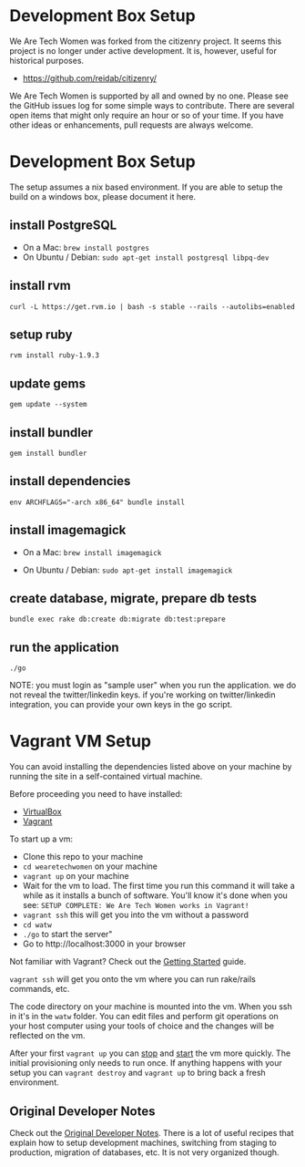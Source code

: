 # Development Box Setup
We Are Tech Women was forked from the citizenry project. It seems this project is no longer under active development. It is, however, useful for historical purposes.
- https://github.com/reidab/citizenry/

We Are Tech Women is supported by all and owned by no one. Please see the GitHub issues log for some simple ways to contribute. There are several open items that might only require an hour or so of your time. If you have other ideas or enhancements, pull requests are always welcome.

# Development Box Setup

The setup assumes a nix based environment. If you are able to setup the build on a windows box, please document it here.  

## install PostgreSQL
- On a Mac: `brew install postgres`
- On Ubuntu / Debian: `sudo apt-get install postgresql libpq-dev`

## install rvm
`curl -L https://get.rvm.io | bash -s stable --rails --autolibs=enabled`

## setup ruby
`rvm install ruby-1.9.3`

## update gems
`gem update --system`

## install bundler
`gem install bundler`

## install dependencies
`env ARCHFLAGS="-arch x86_64" bundle install`

## install imagemagick
- On a Mac:
`brew install imagemagick`

- On Ubuntu / Debian:
`sudo apt-get install imagemagick`

## create database, migrate, prepare db tests
`bundle exec rake db:create db:migrate db:test:prepare`

## run the application
`./go`

NOTE: you must login as "sample user" when you run the application. we do not reveal the twitter/linkedin keys. if you're working on twitter/linkedin integration, you can provide your own keys in the go script.

# Vagrant VM Setup

You can avoid installing the dependencies listed above on your machine by running the site in a self-contained virtual machine.

Before proceeding you need to have installed:

* [VirtualBox](https://www.virtualbox.org/wiki/Downloads)
* [Vagrant](http://www.vagrantup.com/)

To start up a vm:

* Clone this repo to your machine
* `cd wearetechwomen` on your machine
* `vagrant up` on your machine
* Wait for the vm to load. The first time you run this command it will take a while as it installs a bunch of software.
    You'll know it's done when you see: `SETUP COMPLETE: We Are Tech Women works in Vagrant!`
* `vagrant ssh` this will get you into the vm without a password
* `cd watw`
* `./go` to start the server"
* Go to http://localhost:3000 in your browser

Not familiar with Vagrant? Check out the [Getting Started](http://docs.vagrantup.com/v2/getting-started/index.html) guide.

`vagrant ssh` will get you onto the vm where you can run rake/rails commands, etc.

The code directory on your machine is mounted into the vm. When you ssh in it's in the `watw` folder. You can edit files and perform git operations on your host computer using your tools of choice and the changes will be reflected on the vm.

After your first `vagrant up` you can [stop](http://docs.vagrantup.com/v2/getting-started/teardown.html) and [start](http://docs.vagrantup.com/v2/getting-started/up.html) the vm more quickly. The initial provisioning only needs to run once. If anything happens with your setup you can `vagrant destroy` and `vagrant up` to bring back a fresh environment.

## Original Developer Notes

Check out the [Original Developer Notes](https://github.com/alexknowshtml/We-Work-In-Philly/wiki/Developer-Notes).  There is a lot of useful recipes that explain how to setup development machines, switching from staging to production, migration of databases, etc.  It is not very organized though.
